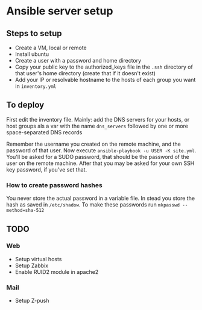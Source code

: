 # Ansible server setup

## Steps to setup
- Create a VM, local or remote
- Install ubuntu
- Create a user with a password and home directory
- Copy your public key to the authorized_keys file in the `.ssh` directory of that user's home directory (create that if it doesn't exist)
- Add your IP or resolvable hostname to the hosts of each group you want in `inventory.yml`

## To deploy

First edit the inventory file. Mainly: add the DNS servers for your hosts, or host groups als a var with the name `dns_servers` followed by one or more space-separated DNS records

Remember the username you created on the remote machine, and the password of that user. Now execute `ansible-playbook -u USER -K site.yml`. 
You'll be asked for a SUDO password, that should be the password of the user on the remote machine. After that you may be asked for your own SSH key password, if you've set that.

### How to create password hashes

You never store the actual password in a variable file. In stead you store the hash as saved in `/etc/shadow`. To make these passwords run `mkpasswd --method=sha-512`

## TODO

### Web
- Setup virtual hosts
- Setup Zabbix
- Enable RUID2 module in apache2
### Mail
- Setup Z-push
